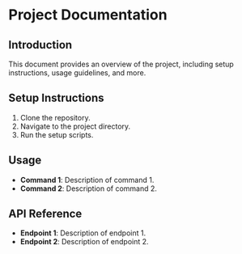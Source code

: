 # Project Documentation

## Introduction
This document provides an overview of the project, including setup instructions, usage guidelines, and more.

## Setup Instructions
1. Clone the repository.
2. Navigate to the project directory.
3. Run the setup scripts.

## Usage
- **Command 1**: Description of command 1.
- **Command 2**: Description of command 2.

## API Reference
- **Endpoint 1**: Description of endpoint 1.
- **Endpoint 2**: Description of endpoint 2. 